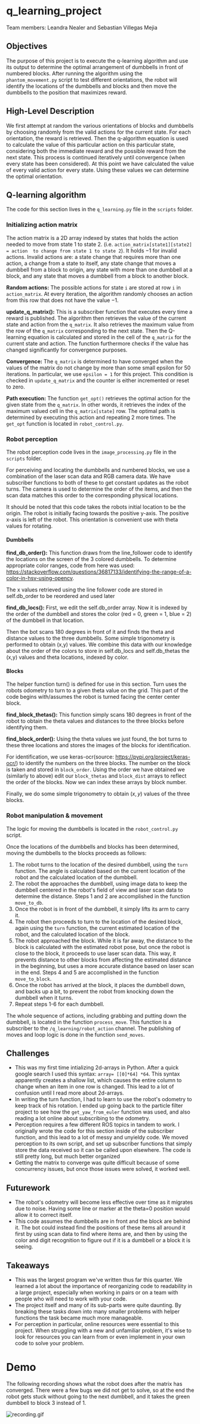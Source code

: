 # q_learning_project

Team members: Leandra Nealer and Sebastian Villegas Mejia

## Objectives

The purpose of this project is to execute the q-learning algorithm and use its 
output to determine the optimal arrangement of dumbbells in front of numbered 
blocks. After running the algorithm using the `phantom_movement.py` script to
test different orientations, the robot will identify the locations of the 
dumbbells and blocks and then move the dumbbells to the position that maximizes
reward.

## High-Level Description

We first attempt at random the various orientations of blocks and dumbbells
by choosing randomly from the valid actions for the current state. For each 
orientation, the reward is retrieved. Then the q-algorithm equation is used to 
calculate the value of this particular action on this particular state, 
considering both the immediate reward and the possible reward from the next 
state. This process is continued iteratively until convergence (when every 
state has been considered). At this point we have calculated the value of every 
valid action for every state. Using these values we can determine the optimal 
orientation.

## Q-learning algorithm

The code for this section lives in the `q_learning.py` file in the `scripts`
 folder.

### Initializing action matrix

The action matrix is a 2D array indexed by states that holds the action needed to move from state 1 to state 2. (i.e. `action_matrix[state1][state2] = action 
to change from state 1 to state 2`). It holds $-1$ for invalid actions.
Invalid actions are: a state change that requires more than one action, a change 
from a state to itself, any state change that moves a dumbbell from a block to 
origin, any state with more than one dumbbell at a block, and any state that 
moves a dumbbell from a block to another block.

**Random actions:** The possible actions for state `i` are stored at row `i` in
`action_matrix`. At every iteration, the algorithm randomly chooses an action 
from this row that does not have the value $-1$. 

**update_q_matrix():** This is a subscriber function that executes every time a
 reward is published. The algorithm then retrieves the value of the current 
 state and action from the `q_matrix`. It also retrieves the maximum value from 
 the row of the `q_matrix` corresponding to the next state. Then the Q-learning 
 equation is calculated and stored in the cell of the `q_matrix` for the current 
 state and action. The function furthermore checks if the value has changed 
 significantly for convergence purposes.

**Convergence:** The `q_matrix` is determined to have converged when the values 
of the matrix do not change by more than some small epsilon for 50 iterations.
In particular, we use `epsilon = 1` for this project. This condition is checked
in `update_q_matrix` and the counter is either incremented or reset to zero.

**Path execution:** The function `get_opt()` retrieves the optimal action for 
the given state from the `q_matrix`. In other words, it retrieves the index of
the maximum valued cell in the `q_matrix[state]` row. The optimal path is 
determined by executing this action and repeating 2 more times. The `get_opt` 
function is located in `robot_control.py`.
 
### Robot perception

The robot perception code lives in the `image_processing.py` file in the 
`scripts` folder.

For perceiving and locating the dumbbells and numbered blocks, we use a combination of the laser scan data and RGB camera data. We have subscriber functions to both of these to get constant updates as the robot turns. The camera is used to determine the order of the items, and then the scan data matches this order to the corresponding physical locations. 

It should be noted that this code takes the robots initial location to be the origin. The robot is initially facing towards the positive y-axis. The positive x-axis is left of the robot. This orientation is convenient use with theta values for rotating.

#### Dumbbells

**find_db_order():** This function draws from the line_follower code to identify the locations on the screen of the 3 colored dumbbells. To determine appropriate color ranges, code from here was used: https://stackoverflow.com/questions/36817133/identifying-the-range-of-a-color-in-hsv-using-opencv. 

The x values retrieved using the line follower code are stored in self.db_order to be reordered and used later

**find_db_locs():** First, we edit the self.db_order array. Now it is indexed by the order of the dumbbell and stores the color (red = 0, green = 1, blue = 2) of the dumbbell in that location.

Then the bot scans 180 degrees in front of it and finds the theta and distance values to the three dumbbells. Some simple trigonometry is performed to obtain (x,y) values. We combine this data with our knowledge about the order of the colors to store in self.db_locs and self.db_thetas the (x,y) values and theta locations, indexed by color.

#### Blocks
The helper function turn() is defined for use in this section. Turn uses the robots odometry to turn to a given theta value on the grid. This part of the code begins with/assumes the robot is turned facing the center center block.

**find_block_thetas():** This function simply scans 180 degrees in front of the robot to obtain the theta values and distances to the three blocks before identifying them.

**find_block_order():** Using the theta values we just found, the bot turns to these three locations and stores the images of the blocks for identification.

For identification, we use keras-ocr(source: https://pypi.org/project/keras-ocr/) to identify the numbers on the three blocks. The number on the block is taken and stored in `block_order`. Using the order we have obtained we (similarly to above) edit our `block_thetas` and `block_dist` arrays to reflect the order of the blocks. Now we can index these arrays by block number.

Finally, we do some simple trigonometry to obtain $(x, y)$ values of the three blocks.


### Robot manipulation & movement

The logic for moving the dumbbells is located in the `robot_control.py` script.

Once the locations of the dumbbells and blocks has been determined, moving the
dumbbells to the blocks proceeds as follows:

1. The robot turns to the location of the desired dumbbell, using the `turn` 
   function. The angle is calculated based on the current location of the robot
   and the calculated location of the dumbbell.
2. The robot the approaches the dumbbell, using image data to keep the dumbbell
   centered in the robot's field of view and laser scan data to determine the 
   distance. Steps 1 and 2 are accomplished in the function `move_to_db`.
3. Once the robot is in front of the dumbbell, it simply lifts its arm to carry
   it. 
4. The robot then proceeds to turn to the location of the desired block, again
   using the `turn` function, the current estimated location of the robot, 
   and the calculated location of the block.
5. The robot approached the block. While it is far away, the distance to the 
   block is calculated with the estimated robot pose, but once the robot is 
   close to the block, it proceeds to use laser scan data. This way, it prevents
   distance to other blocks from affecting the estimated distance in the 
   beginning, but uses a more accurate distance based on laser scan in the end.
   Steps 4 and 5 are accomplished in the function `move_to_block`.
6. Once the robot has arrived at the block, it places the dumbbell down, and 
   backs up a bit, to prevent the robot from knocking down the dumbbell when it
   turns.
7. Repeat steps 1-6 for each dumbbell.

The whole sequence of actions, including grabbing and putting down the dumbbell,
is located in the function `process_move`. This function is a subscriber to the
`/q_learning/robot_action` channel. The publishing of moves and loop logic is
done in the function `send_moves`.

## Challenges
* This was my first time intializing 2d-arrays in Python. After a quick google search I used this syntax: `array= [[0]*64] *64`. This syntax apparently creates a shallow list, which causes the entire column to change when an item in one row is changed. This lead to a lot of confusion until I read more about 2d-arrays.
* In writing the turn function, I had to learn to use the robot's odometry to keep track of his rotation. I ended up going back to the particle filter project to see how the `get_yaw_from_euler` function was used, and also reading a lot online about subscribing to the odometry.
* Perception requires a few different ROS topics in tandem to work. I originally wrote the code for this section inside of the subscriber function, and this lead to a lot of messy and unyieldy code. We moved perception to its own script, and set up subscriber functions that simply store the data received so it can be called upon elsewhere. The code is still pretty long, but much better organized
* Getting the matrix to converge was quite difficult because of some concurrency
  issues, but once those issues were solved, it worked well.

## Futurework
* The robot's odometry will become less effective over time as it migrates due to noise. Having some line or marker at the theta=0 position would allow it to correct itself.
* This code assumes the dumbbells are in front and the block are behind it. The bot could instead find the positions of these items all around it first by using scan data to find where items are, and then by using the color and digit recognition to figure out if it is a dumbbell or a block it is seeing.

## Takeaways
* This was the largest program we've written thus far this quarter. We learned a lot about the importance of reorganizing code to readability in a large project, especially when working in pairs or on a team with people who will need to work with your code. 
* The project itself and many of its sub-parts were quite daunting. By breaking these tasks down into many smaller problems with helper functions the task became much more manageable.
* For perception in particular, online resources were essential to this project. When struggling with a new and unfamiliar problem, it's wise to look for resources you can learn from or even implement in your own code to solve your problem.


# Demo

The following recording shows what the robot does after the matrix has converged.
There were a few bugs we did not get to solve, so at the end the robot gets stuck
without going to the next dumbbell, and it takes the green dumbbell to block
3 instead of 1.

![recording.gif](recording.gif)
